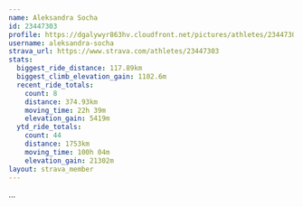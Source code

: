 ```yaml
---
name: Aleksandra Socha
id: 23447303
profile: https://dgalywyr863hv.cloudfront.net/pictures/athletes/23447303/14745546/4/large.jpg
username: aleksandra-socha
strava_url: https://www.strava.com/athletes/23447303
stats:
  biggest_ride_distance: 117.89km
  biggest_climb_elevation_gain: 1102.6m
  recent_ride_totals:
    count: 8
    distance: 374.93km
    moving_time: 22h 39m
    elevation_gain: 5419m
  ytd_ride_totals:
    count: 44
    distance: 1753km
    moving_time: 100h 04m
    elevation_gain: 21302m
layout: strava_member
--- 
```

...
